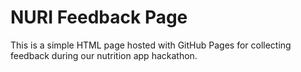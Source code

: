 # NURI Feedback Page

This is a simple HTML page hosted with GitHub Pages for collecting feedback during our nutrition app hackathon.
